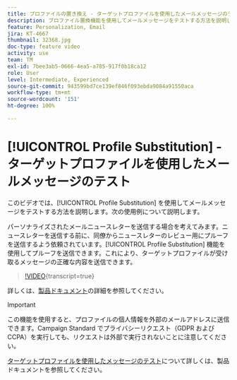 ```yaml
---
title: プロファイルの置き換え - ターゲットプロファイルを使用したメールメッセージのテスト
description: プロファイル置換機能を使用してメールメッセージをテストする方法を説明します。
feature: Personalization, Email
jira: KT-4667
thumbnail: 32368.jpg
doc-type: feature video
activity: use
team: TM
exl-id: 7bee3ab5-0666-4ea5-a785-917f0b18ca12
role: User
level: Intermediate, Experienced
source-git-commit: 943599bd7ce139ef846f093ebda9084a91550aca
workflow-type: tm+mt
source-wordcount: '151'
ht-degree: 100%

---
```


# [!UICONTROL Profile Substitution] - ターゲットプロファイルを使用したメールメッセージのテスト

このビデオでは、[!UICONTROL Profile Substitution] を使用してメールメッセージをテストする方法を説明します。次の使用例について説明します。

パーソナライズされたメールニュースレターを送信する場合を考えてみます。ニュースレターを送信する前に、同僚からニュースレターのレビュー用にプルーフを送信するよう依頼されています。[!UICONTROL Profile Substitution] 機能を使用してプルーフを送信できます。これにより、ターゲットプロファイルが受け取るメッセージの正確な内容を送信できます。

>[!VIDEO](https://video.tv.adobe.com/v/32368?learn=on){transcript=true}

詳しくは、[製品ドキュメント](https://experienceleague.adobe.com/docs/campaign-standard/using/testing-and-sending/preparing-and-testing-messages/testing-messages-using-target.html?lang=ja)の詳細を参照してください。

>[!IMPORTANT]
>
>この機能を使用すると、プロファイルの個人情報を外部のメールアドレスに送信できます。Campaign Standard でプライバシーリクエスト（GDPR および CCPA）を実行しても、リクエストは外部で実行されないことに注意してください。

[ターゲットプロファイルを使用したメッセージのテスト](https://experienceleague.adobe.com/docs/campaign-standard/using/testing-and-sending/preparing-and-testing-messages/testing-messages-using-target.html?lang=ja)について詳しくは、製品ドキュメントを参照してください。
